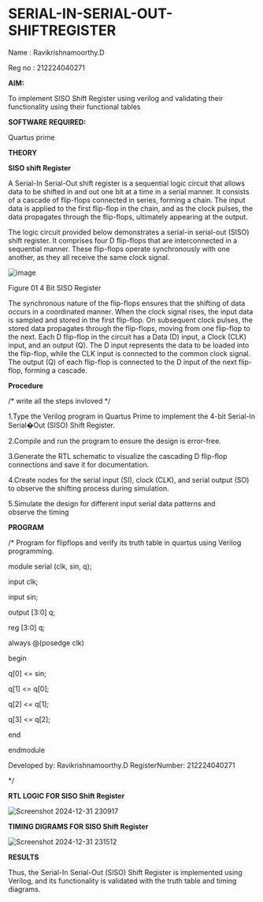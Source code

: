 # SERIAL-IN-SERIAL-OUT-SHIFTREGISTER

Name : Ravikrishnamoorthy.D

Reg no : 212224040271

**AIM:**

To implement  SISO Shift Register using verilog and validating their functionality using their functional tables

**SOFTWARE REQUIRED:**

Quartus prime

**THEORY**

**SISO shift Register**

A Serial-In Serial-Out shift register is a sequential logic circuit that allows data to be shifted in and out one bit at a time in a serial manner. It consists of a cascade of flip-flops connected in series, forming a chain. The input data is applied to the first flip-flop in the chain, and as the clock pulses, the data propagates through the flip-flops, ultimately appearing at the output.

The logic circuit provided below demonstrates a serial-in serial-out (SISO) shift register. It comprises four D flip-flops that are interconnected in a sequential manner. These flip-flops operate synchronously with one another, as they all receive the same clock signal.

![image](https://github.com/naavaneetha/SERIAL-IN-SERIAL-OUT-SHIFTREGISTER/assets/154305477/e81c4072-37f9-46c6-8145-566764b74c3a)

Figure 01 4 Bit SISO Register

The synchronous nature of the flip-flops ensures that the shifting of data occurs in a coordinated manner. When the clock signal rises, the input data is sampled and stored in the first flip-flop. On subsequent clock pulses, the stored data propagates through the flip-flops, moving from one flip-flop to the next.
Each D flip-flop in the circuit has a Data (D) input, a Clock (CLK) input, and an output (Q). The D input represents the data to be loaded into the flip-flop, while the CLK input is connected to the common clock signal. The output (Q) of each flip-flop is connected to the D input of the next flip-flop, forming a cascade.

**Procedure**

/* write all the steps invloved */

1.Type the Verilog program in Quartus Prime to implement the 4-bit Serial-In Serial�Out (SISO) Shift Register.

2.Compile and run the program to ensure the design is error-free.

3.Generate the RTL schematic to visualize the cascading D flip-flop connections and save it for documentation.

4.Create nodes for the serial input (SI), clock (CLK), and serial output (SO) to observe the shifting process during simulation.

5.Simulate the design for different input serial data patterns and observe the timing

**PROGRAM**

/* Program for flipflops and verify its truth table in quartus using Verilog programming.

module serial (clk, sin, q);

input clk;

input sin;

output [3:0] q;

reg [3:0] q;

always @(posedge clk)

begin

q[0] <= sin;

q[1] <= q[0];

q[2] <= q[1];

q[3] <= q[2];

end

endmodule

Developed by: Ravikrishnamoorthy.D 
RegisterNumber: 212224040271

*/

**RTL LOGIC FOR SISO Shift Register**

![Screenshot 2024-12-31 230917](https://github.com/user-attachments/assets/28fa0cfa-ca8b-4349-b993-cb9f98d97342)


**TIMING DIGRAMS FOR SISO Shift Register**

![Screenshot 2024-12-31 231512](https://github.com/user-attachments/assets/358305f9-6265-4124-b18e-e83f64b38ea5)


**RESULTS**

Thus, the Serial-In Serial-Out (SISO) Shift Register is implemented using Verilog, and its functionality is validated with the truth table and timing diagrams.
